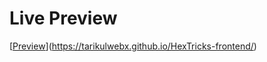 # Live Preview

[[Preview](https://tarikulwebx.github.io/HexTricks-frontend/)](https://tarikulwebx.github.io/HexTricks-frontend/)
